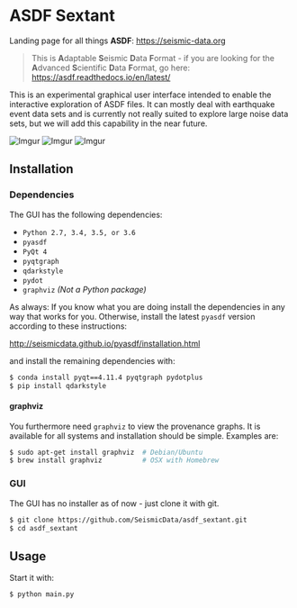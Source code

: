 # ASDF Sextant

Landing page for all things **ASDF**: https://seismic-data.org

> This is **A**daptable **S**eismic **D**ata **F**ormat - if you are looking for the **A**dvanced **S**cientific **D**ata **F**ormat, go here: https://asdf.readthedocs.io/en/latest/


This is an experimental graphical user interface intended to enable the interactive exploration of ASDF files. It can mostly deal with earthquake event data sets and is currently not really suited to explore large noise data sets, but we will add this capability in the near future.

![Imgur](http://i.imgur.com/dR6T2XE.png)
![Imgur](http://i.imgur.com/Zk97r3K.png)
![Imgur](http://i.imgur.com/BRvdjoL.png)

## Installation

### Dependencies

The GUI has the following dependencies:

* `Python 2.7, 3.4, 3.5, or 3.6`
* `pyasdf`
* `PyQt 4`
* `pyqtgraph`
* `qdarkstyle`
* `pydot`
* `graphviz` *(Not a Python package)*

As always: If you know what you are doing install the dependencies in any way that works for you. Otherwise, install the latest `pyasdf` version  according to these instructions:

http://seismicdata.github.io/pyasdf/installation.html

and install the remaining dependencies with:

```bash
$ conda install pyqt==4.11.4 pyqtgraph pydotplus
$ pip install qdarkstyle
```

#### graphviz

You furthermore need `graphviz` to view the provenance graphs. It is available for all systems and installation should be simple. Examples are:

```bash
$ sudo apt-get install graphviz  # Debian/Ubuntu
$ brew install graphviz          # OSX with Homebrew
```


### GUI

The GUI has no installer as of now - just clone it with git.

```bash
$ git clone https://github.com/SeismicData/asdf_sextant.git
$ cd asdf_sextant
```

## Usage

Start it with:

```bash
$ python main.py
```
